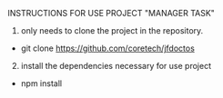 INSTRUCTIONS FOR USE PROJECT "MANAGER TASK"

1) only needs to clone the project in the repository.
  - git clone https://github.com/coretech/jfdoctos
  
2) install the dependencies necessary for use project
  - npm install
  

